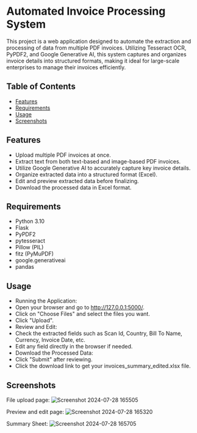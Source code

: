 # Automated Invoice Processing System

This project is a web application designed to automate the extraction and processing of data from multiple PDF invoices. Utilizing Tesseract OCR, PyPDF2, and Google Generative AI, this system captures and organizes invoice details into structured formats, making it ideal for large-scale enterprises to manage their invoices efficiently.

## Table of Contents

- [Features](#features)
- [Requirements](#requirements)
- [Usage](#usage)
- [Screenshots](#screenschots)

## Features

- Upload multiple PDF invoices at once.
- Extract text from both text-based and image-based PDF invoices.
- Utilize Google Generative AI to accurately capture key invoice details.
- Organize extracted data into a structured format (Excel).
- Edit and preview extracted data before finalizing.
- Download the processed data in Excel format.

## Requirements

- Python 3.10
- Flask
- PyPDF2
- pytesseract
- Pillow (PIL)
- fitz (PyMuPDF)
- google.generativeai
- pandas

## Usage

- Running the Application:
- Open your browser and go to http://127.0.0.1:5000/.
- Click on "Choose Files" and select the files you want.
- Click "Upload".
- Review and Edit:
- Check the extracted fields such as Scan Id, Country, Bill To Name, Currency, Invoice Date, etc.
- Edit any field directly in the browser if needed.
- Download the Processed Data:
- Click "Submit" after reviewing.
- Click the download link to get your invoices_summary_edited.xlsx file.

## Screenshots

File upload page:
![Screenshot 2024-07-28 165505](https://github.com/user-attachments/assets/c8e82e16-a439-470b-8a8c-49e3168f7e35)

Preview and edit page:
![Screenshot 2024-07-28 165320](https://github.com/user-attachments/assets/563f2c11-23df-4cbb-94fc-82f38b3156e1)

Summary Sheet:
![Screenshot 2024-07-28 165705](https://github.com/user-attachments/assets/4833d70e-82f1-44bc-a5f1-0a32b88e7799)




